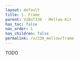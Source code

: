 ```yaml
---
layout: default
title: 1. Frame
parent: VzBoT330 - Mellow Kit
has_toc: false
nav_order: 1
has_children: false
permalink: /vz330_mellow/frame
---
```


TODO